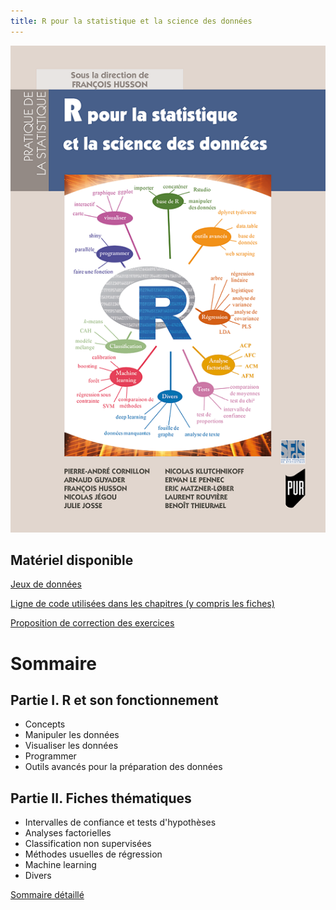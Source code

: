 ```yaml
---
title: R pour la statistique et la science des données 
---
```



![Couverture](/pdf/R_stat_sc_donnees.png)

## Matériel disponible

[Jeux de données](/./liste_don.html)

[Ligne de code utilisées dans les chapitres (y compris les fiches)](/code_html/code.html)

[Proposition de correction des exercices](/correction_html/correction_exo.html)


# Sommaire

## Partie I. R et son fonctionnement

* Concepts 
* Manipuler les données
* Visualiser les données
* Programmer
* Outils avancés pour la préparation des données

## Partie II. Fiches thématiques

* Intervalles de confiance et tests d'hypothèses
* Analyses factorielles
* Classification non supervisées
* Méthodes usuelles de régression
* Machine learning
* Divers

[Sommaire détaillé](/pdf/TableDesMatieres.pdf)
